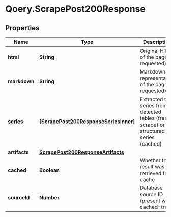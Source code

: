 # Qoery.ScrapePost200Response

## Properties

Name | Type | Description | Notes
------------ | ------------- | ------------- | -------------
**html** | **String** | Original HTML of the page (if requested) | [optional] 
**markdown** | **String** | Markdown representation of the page (if requested) | [optional] 
**series** | [**[ScrapePost200ResponseSeriesInner]**](ScrapePost200ResponseSeriesInner.md) | Extracted time series from detected tables (fresh scrape) or structured DB series (cached) | 
**artifacts** | [**ScrapePost200ResponseArtifacts**](ScrapePost200ResponseArtifacts.md) |  | [optional] 
**cached** | **Boolean** | Whether this result was retrieved from cache | [optional] 
**sourceId** | **Number** | Database source ID (present when cached&#x3D;true) | [optional] 


